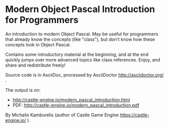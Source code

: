 # Modern Object Pascal Introduction for Programmers

An introduction to modern Object Pascal. May be useful for programmers that already know the concepts (like "class"), but don't know how these concepts look in Object Pascal.

Contains some introductory material at the beginning, and at the end quickly jumps over more advanced topics like class references. Enjoy, and share and redistribute freely!

Source code is in AsciiDoc, processed by AsciiDoctor http://asciidoctor.org/ .

The output is on:
* http://castle-engine.io/modern_pascal_introduction.html
* PDF: http://castle-engine.io/modern_pascal_introduction.pdf

By Michalis Kamburelis (author of Castle Game Engine https://castle-engine.io/ ).

